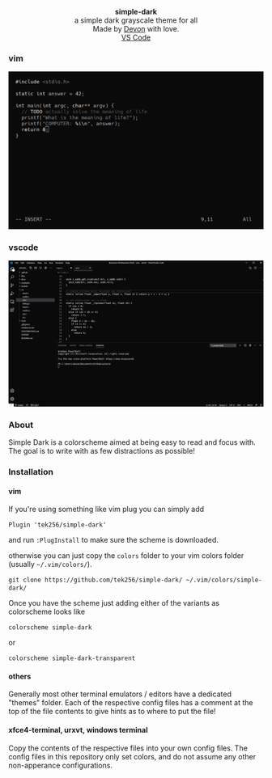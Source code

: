 <div id="header">
    <p align="center">
      <b>simple-dark</b><br>
	  <span font-size="16px">a simple dark grayscale theme for all</span><br>
      <span font-size="12px">Made by <a href="http://tek256.com">Devon</a> with love.</span><br>
      <span><a href="https://marketplace.visualstudio.com/items?itemName=tek256.simple-dark">VS Code</a></span>
    </p>
</div>

### vim

![simple-dark-screenshot](images/screenshot.png)

### vscode

![simple-dark-vscode-screenshot](images/screenshot_vscode.png)

### About  
Simple Dark is a colorscheme aimed at being easy to read and focus with. The goal is to write with as few distractions as possible!

### Installation

#### vim
If you're using something like vim plug you can simply add 
```
Plugin 'tek256/simple-dark'
```
and run `:PlugInstall` to make sure the scheme is downloaded.

otherwise you can just copy the `colors` folder to your vim colors folder (usually `~/.vim/colors/`).

```
git clone https://github.com/tek256/simple-dark/ ~/.vim/colors/simple-dark/
```


Once you have the scheme just adding either of the variants as colorscheme looks like
```
colorscheme simple-dark
```
or 
```
colorscheme simple-dark-transparent
```

#### others
Generally most other terminal emulators / editors have a dedicated "themes" folder. Each of the respective config files has a comment at the top of the file contents to give hints as to where to put the file!

#### xfce4-terminal, urxvt, windows terminal

Copy the contents of the respective files into your own config files. The config files in this repository only set colors, and do not assume any other non-apperance configurations.
